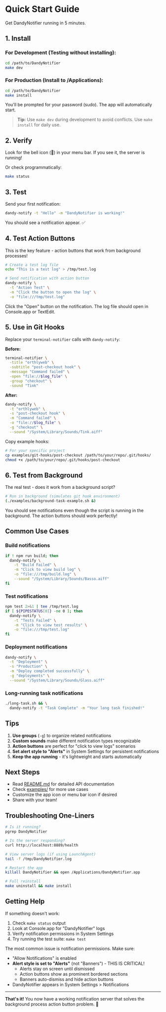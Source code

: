 # Quick Start Guide

Get DandyNotifier running in 5 minutes.

## 1. Install

### For Development (Testing without installing):
```bash
cd /path/to/DandyNotifier
make dev
```

### For Production (Install to /Applications):
```bash
cd /path/to/DandyNotifier
make install
```

You'll be prompted for your password (sudo). The app will automatically start.

> **Tip:** Use `make dev` during development to avoid conflicts. Use `make install` for daily use.

## 2. Verify

Look for the bell icon (🔔) in your menu bar. If you see it, the server is running!

Or check programmatically:

```bash
make status
```

## 3. Test

Send your first notification:

```bash
dandy-notify -t "Hello" -m "DandyNotifier is working!"
```

You should see a notification appear. ✅

## 4. Test Action Buttons

This is the key feature - action buttons that work from background processes!

```bash
# Create a test log file
echo "This is a test log" > /tmp/test.log

# Send notification with action button
dandy-notify \
  -t "Action Test" \
  -m "Click the button to open the log" \
  -o "file:///tmp/test.log"
```

Click the "Open" button on the notification. The log file should open in Console.app or TextEdit.

## 5. Use in Git Hooks

Replace your `terminal-notifier` calls with `dandy-notify`:

**Before:**
```bash
terminal-notifier \
  -title "orthlyweb" \
  -subtitle "post-checkout hook" \
  -message "Command failed" \
  -open "file://$log_file" \
  -group "checkout" \
  -sound "Tink"
```

**After:**
```bash
dandy-notify \
  -t "orthlyweb" \
  -s "post-checkout hook" \
  -m "Command failed" \
  -o "file://$log_file" \
  -g "checkout" \
  --sound "/System/Library/Sounds/Tink.aiff"
```

Copy example hooks:

```bash
# For your specific project
cp examples/git-hooks/post-checkout /path/to/your/repo/.git/hooks/
chmod +x /path/to/your/repo/.git/hooks/post-checkout
```

## 6. Test from Background

The real test - does it work from a background script?

```bash
# Run in background (simulates git hook environment)
(./examples/background-task-example.sh &)
```

You should see notifications even though the script is running in the background. The action buttons should work perfectly!

## Common Use Cases

### Build notifications
```bash
if ! npm run build; then
  dandy-notify \
    -t "Build Failed" \
    -m "Click to view build log" \
    -o "file:///tmp/build.log" \
    --sound "/System/Library/Sounds/Basso.aiff"
fi
```

### Test notifications
```bash
npm test 2>&1 | tee /tmp/test.log
if [ ${PIPESTATUS[0]} -ne 0 ]; then
  dandy-notify \
    -t "Tests Failed" \
    -m "Click to view test results" \
    -o "file:///tmp/test.log"
fi
```

### Deployment notifications
```bash
dandy-notify \
  -t "Deployment" \
  -s "Production" \
  -m "Deploy completed successfully" \
  -g "deployments" \
  --sound "/System/Library/Sounds/Glass.aiff"
```

### Long-running task notifications
```bash
./long-task.sh && \
  dandy-notify -t "Task Complete" -m "Your long task finished!"
```

## Tips

1. **Use groups** (`-g`) to organize related notifications
2. **Custom sounds** make different notification types recognizable
3. **Action buttons** are perfect for "click to view logs" scenarios
4. **Set alert style to "Alerts"** in System Settings for persistent notifications
5. **Keep the app running** - it's lightweight and starts automatically

## Next Steps

- Read [README.md](README.md) for detailed API documentation
- Check [examples/](examples/) for more use cases
- Customize the app icon or menu bar icon if desired
- Share with your team!

## Troubleshooting One-Liners

```bash
# Is it running?
pgrep DandyNotifier

# Is the server responding?
curl http://localhost:8889/health

# View server logs (if using LaunchAgent)
tail -f /tmp/DandyNotifier.log

# Restart the app
killall DandyNotifier && open /Applications/DandyNotifier.app

# Full reinstall
make uninstall && make install
```

## Getting Help

If something doesn't work:

1. Check `make status` output
2. Look at Console.app for "DandyNotifier" logs
3. Verify notification permissions in System Settings
4. Try running the test suite: `make test`

The most common issue is notification permissions. Make sure:
- "Allow Notifications" is enabled
- **Alert style is set to "Alerts"** (not "Banners") - THIS IS CRITICAL!
  - Alerts stay on screen until dismissed
  - Action buttons show as prominent bordered sections
  - Banners auto-dismiss and hide action buttons
- DandyNotifier appears in System Settings > Notifications

---

**That's it!** You now have a working notification server that solves the background process action button problem. 🎉


